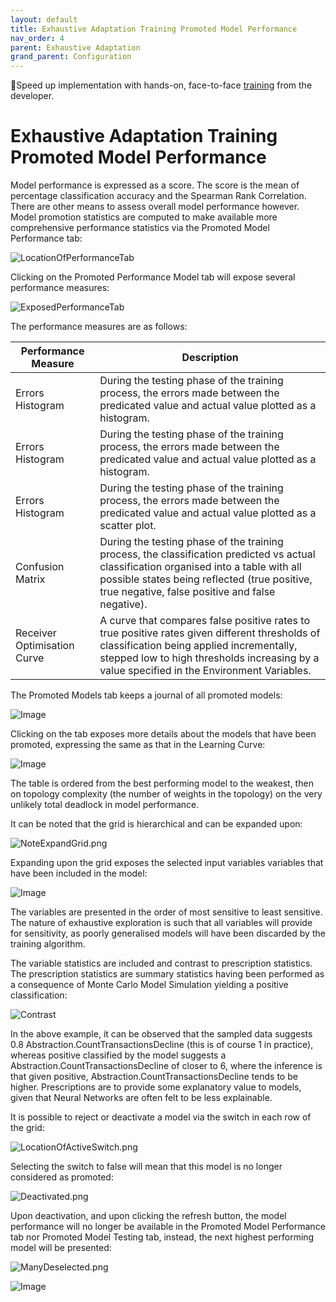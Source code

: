```yaml
---
layout: default
title: Exhaustive Adaptation Training Promoted Model Performance
nav_order: 4
parent: Exhaustive Adaptation
grand_parent: Configuration
---
```


🚀Speed up implementation with hands-on, face-to-face [training](https://www.jube.io/jube-training) from the developer.

# Exhaustive Adaptation Training Promoted Model Performance
Model performance is expressed as a score.  The score is the mean of percentage classification accuracy and the Spearman Rank Correlation.  There are other means to assess overall model performance however.  Model promotion statistics are computed to make available more comprehensive performance statistics via the Promoted Model Performance tab:

![LocationOfPerformanceTab](LocationOfPerformanceTab.png)

Clicking on the Promoted Performance Model tab will expose several performance measures:

![ExposedPerformanceTab](ExposedPerformanceTab.png)

The performance measures are as follows:

| Performance Measure         | Description                                                                                                                                                                                                                                 |
|-----------------------------|---------------------------------------------------------------------------------------------------------------------------------------------------------------------------------------------------------------------------------------------|
| Errors Histogram            | During the testing phase of the training process,  the errors made between the predicated value and actual value plotted as a histogram.                                                                                                    |
| Errors Histogram            | During the testing phase of the training process,  the errors made between the predicated value and actual value plotted as a histogram.                                                                                                    |
| Errors Histogram            | During the testing phase of the training process,  the errors made between the predicated value and actual value plotted as a scatter plot.                                                                                                 |
| Confusion Matrix            | During the testing phase of the training process,  the classification predicted vs actual classification organised into a table with all possible states being reflected (true positive, true negative, false positive and false negative). |
| Receiver Optimisation Curve | A curve that compares false positive rates to true positive rates given different thresholds of classification being applied  incrementally,  stepped low to high thresholds increasing by a value specified in the Environment Variables.  |

The Promoted Models tab keeps a journal of all promoted models:

![Image](LocationOfPromotedModelsTab.png)

Clicking on the tab exposes more details about the models that have been promoted,  expressing the same as that in the Learning Curve:

![Image](TableOfPromotedModels.png)

The table is ordered from the best performing model to the weakest, then on topology complexity (the number of weights in the topology) on the very unlikely total deadlock in model performance.

It can be noted that the grid is hierarchical and can be expanded upon:

![NoteExpandGrid.png](NoteExpandGrid.png)

Expanding upon the grid exposes the selected input variables variables that have been included in the model:

![Image](VariablesSelectedForModel.png)

The variables are presented in the order of most sensitive to least sensitive.  The nature of exhaustive exploration is such that all variables will provide for sensitivity, as poorly generalised models will have been discarded by the training algorithm.

The variable statistics are included and contrast to prescription statistics.  The prescription statistics are summary statistics having been performed as a consequence of Monte Carlo Model Simulation yielding a positive classification:

![Contrast](Contrast.png)

In the above example, it can be observed that the sampled data suggests 0.8 Abstraction.CountTransactionsDecline (this is of course 1 in practice), whereas positive classified by the model suggests a Abstraction.CountTransactionsDecline of closer to 6,  where the inference is that given positive, Abstraction.CountTransactionsDecline tends to be higher.  Prescriptions are to provide some explanatory value to models,  given that Neural Networks are often felt to be less explainable.

It is possible to reject or deactivate a model via the switch in each row of the grid:

![LocationOfActiveSwitch.png](LocationOfActiveSwitch.png)

Selecting the switch to false will mean that this model is no longer considered as promoted:

![Deactivated.png](Deactivated.png)

Upon deactivation, and upon clicking the refresh button,  the model performance will no longer be available in the Promoted Model Performance tab nor Promoted Model Testing tab,  instead, the next highest performing model will be presented:

![ManyDeselected.png](ManyDeselected.png)

![Image](NextModelPerformance.png)